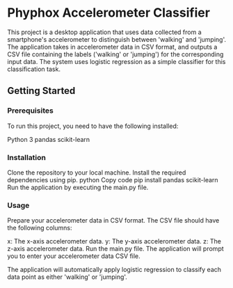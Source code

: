 # **Phyphox Accelerometer Classifier**
This project is a desktop application that uses data collected from a smartphone's accelerometer to distinguish between 'walking' and 'jumping'. The application takes in accelerometer data in CSV format, and outputs a CSV file containing the labels ('walking' or 'jumping') for the corresponding input data. The system uses logistic regression as a simple classifier for this classification task.

## Getting Started
### Prerequisites
To run this project, you need to have the following installed:

Python 3
pandas
scikit-learn
### Installation
Clone the repository to your local machine.
Install the required dependencies using pip.
python
Copy code
pip install pandas scikit-learn
Run the application by executing the main.py file.
### Usage
Prepare your accelerometer data in CSV format. The CSV file should have the following columns:

x: The x-axis accelerometer data.
y: The y-axis accelerometer data.
z: The z-axis accelerometer data.
Run the main.py file. The application will prompt you to enter your accelerometer data CSV file.

The application will automatically apply logistic regression to classify each data point as either 'walking' or 'jumping'.
